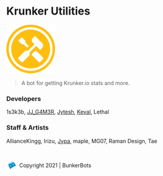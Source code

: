 # Krunker Utilities

![logo](_media/logo.png)

> A bot for getting Krunker.io stats and more.

### Developers
1s3k3b,
[JJ_G4M3R](https://github.com/JJ-G4M3R),
[Jytesh](https://github.com/Jytesh),
[Keval](https://github.com/TheUltimateKeval),
Lethal

### Staff & Artists
AllianceKingg,
Irizu,
[Jypa](https://twitter.com/definitelyjypa),
maple,
MG07,
Raman Design,
Tae

<br/>
<img src="_media/bb.png" height="30px" style="transform: translateY(33%)">  Copyright 2021 | BunkerBots 

